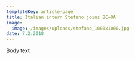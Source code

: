 ```yaml
---
templateKey: article-page
title: Italian intern Stefano joins BC—OA
image:
  image: /images/uploads/stefano_1000x1000.jpg
date: 7.2.2018
---
```

Body text
